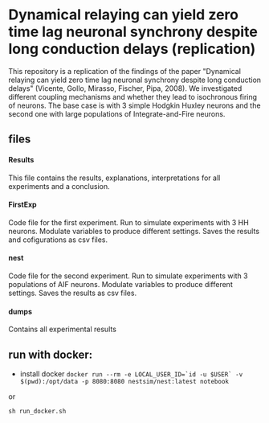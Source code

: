 # Dynamical relaying can yield zero time lag neuronal synchrony despite long conduction delays (replication)

This repository is a replication of the findings of the paper "Dynamical relaying can yield zero time lag neuronal synchrony despite long conduction delays" (Vicente, Gollo, Mirasso, Fischer, Pipa, 2008). We investigated different coupling mechanisms and whether they lead to isochronous firing of neurons. The base case is with 3 simple Hodgkin Huxley neurons and the second one with large populations of Integrate-and-Fire neurons.

## files

#### Results
This file contains the results, explanations, interpretations for all experiments and a conclusion.

#### FirstExp
Code file for the first experiment. Run to simulate experiments with 3 HH neurons. Modulate variables to produce different settings. Saves the results and cofigurations as csv files.

#### nest
Code file for the second experiment. Run to simulate experiments with 3 populations of AIF neurons. Modulate variables to produce different settings. Saves the results as csv files.

#### dumps
Contains all experimental results


## run with docker:

* install docker
```docker run --rm -e LOCAL_USER_ID=`id -u $USER` -v $(pwd):/opt/data -p 8080:8080 nestsim/nest:latest notebook```

or

```sh run_docker.sh```

